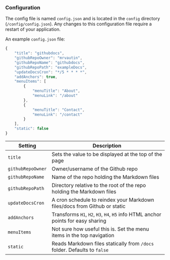 ### Configuration

The config file is named `config.json` and is located in the `config` directory (`/config/config.json`). Any changes to this configuration file require a restart of your application.

An example `config.json` file:

``` javascript
{
    "title": "githubdocs",
    "githubRepoOwner": "mrvautin",
    "githubRepoName": "githubdocs",
    "githubRepoPath": "exampleDocs",
    "updateDocsCron": "*/5 * * * *",
    "addAnchors": true,
    "menuItems": [
        {
            "menuTitle": "About",
            "menuLink": "/about"
        },
        {
            "menuTitle": "Contact",
            "menuLink": "/contact"
        }
    ],
    "static": false
}
```

|Setting|Description|
|--- |--- |
|`title`|Sets the value to be displayed at the top of the page|
|`githubRepoOwner`|Owner/username of the Github repo|
|`githubRepoName`|Name of the repo holding the Markdown files|
|`githubRepoPath`|Directory relative to the root of the repo holding the Markdown files|
|`updateDocsCron`|A cron schedule to reindex your Markdown files/docs from Github or static|
|`addAnchors`|Transforms `H1`, `H2`, `H3`, `H4`, `H5` info HTML anchor points for easy sharing|
|`menuItems`|Not sure how useful this is. Set the menu items in the top navigation|
|`static`|Reads Markdown files statically from `/docs` folder. Defaults to `false`|